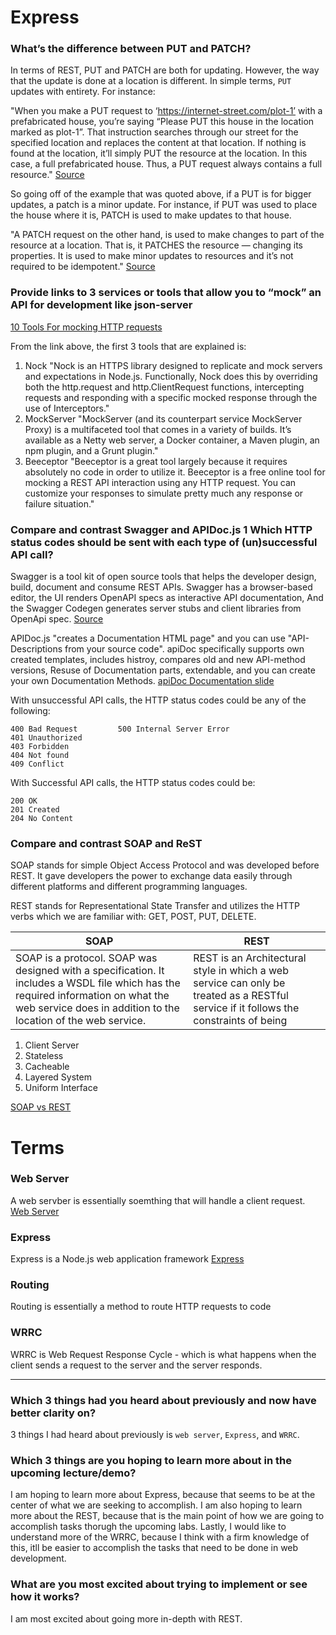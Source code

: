 # Express # 

### What’s the difference between PUT and PATCH?

In terms of REST, PUT and PATCH are both for updating. However, the way that the update is done at a location is different. In simple terms, `PUT` updates with entirety. For instance: 

 "When you make a PUT request to ‘https://internet-street.com/plot-1’ with a prefabricated house, you’re saying “Please PUT this house in the location marked as    plot-1”. That instruction searches through our street for the specified location and replaces the content at that location. If nothing is found at the location,    it’ll simply PUT the resource at the location. In this case, a full prefabricated house. Thus, a PUT request always contains a full resource." 
 [Source](https://medium.com/backticks-tildes/restful-api-design-put-vs-patch-4a061aa3ed0b)
 
 So going off of the example that was quoted above, if a PUT is for bigger updates, a patch is a minor update. For instance, if PUT was used to place the house where it is, PATCH is used to make updates to that house. 
 
 "A PATCH request on the other hand, is used to make changes to part of the resource at a location. That is, it PATCHES the resource — changing its properties. It is used to make minor updates to resources and it’s not required to be idempotent." 
 [Source](https://medium.com/backticks-tildes/restful-api-design-put-vs-patch-4a061aa3ed0b) 

### Provide links to 3 services or tools that allow you to “mock” an API for development like json-server
[10 Tools For mocking HTTP requests](https://nordicapis.com/10-tools-to-mock-http-requests/)

From the link above, the first 3 tools that are explained is: 
  1. Nock
  "Nock is an HTTPS library designed to replicate and mock servers and expectations in Node.js. Functionally, Nock does this by overriding both the http.request and http.ClientRequest functions, intercepting requests and responding with a specific mocked response through the use of Interceptors." 
  2. MockServer
  "MockServer (and its counterpart service MockServer Proxy) is a multifaceted tool that comes in a variety of builds. It’s available as a Netty web server, a Docker container, a Maven plugin, an npm plugin, and a Grunt plugin."
  3. Beeceptor
  "Beeceptor is a great tool largely because it requires absolutely no code in order to utilize it. Beeceptor is a free online tool for mocking a REST API interaction using any HTTP request. You can customize your responses to simulate pretty much any response or failure situation." 

### Compare and contrast Swagger and APIDoc.js 1 Which HTTP status codes should be sent with each type of (un)successful API call?
Swagger is a tool kit of open source tools that helps the developer design, build, document and consume REST APIs. Swagger has a browser-based editor, the UI renders OpenAPI specs as interactive API documentation, And the Swagger Codegen generates server stubs and client libraries from OpenApi spec. 
[Source](https://swagger.io/docs/specification/about/)

APIDoc.js "creates a Documentation HTML page" and you can use "API-Descriptions from your source code". apiDoc specifically supports own created templates, includes histroy, compares old and new API-method versions, Resuse of Documentation parts, extendable, and you can create your own Documentation Methods.
[apiDoc Documentation slide](https://speakerdeck.com/rottmann/api-documentation?slide=3)

With unsuccessful API calls, the HTTP status codes could be any of the following: 

    400 Bad Request         500 Internal Server Error  
    401 Unauthorized 
    403 Forbidden 
    404 Not found 
    409 Conflict 
With Successful API calls, the HTTP status codes could be: 

    200 OK 
    201 Created 
    204 No Content 

### Compare and contrast SOAP and ReST
SOAP stands for simple Object Access Protocol and was developed before REST. It gave developers the power to exchange data easily through different platforms and different programming languages. 

REST stands for Representational State Transfer and utilizes the HTTP verbs which we are familiar with: GET, POST, PUT, DELETE. 

SOAP | REST 
---- | ----
SOAP is a protocol. SOAP was designed with a specification. It includes a WSDL file which has the required information on what the web service does in addition to the location of the web service. | REST is an Architectural style in which a web service can only be treated as a RESTful service if it follows the constraints of being
1. Client Server
2. Stateless
3. Cacheable
4. Layered System
5. Uniform Interface

[SOAP vs REST](https://www.guru99.com/comparison-between-web-services.html)

# Terms

### Web Server
A web servber is essentially soemthing that will handle a client request. 
[Web Server](https://developer.mozilla.org/en-US/docs/Learn/Common_questions/What_is_a_web_server)

### Express
Express is a Node.js web application framework 
[Express](https://expressjs.com/)

### Routing
Routing is essentially a method to route HTTP requests to code 

### WRRC

WRRC is Web Request Response Cycle - which is what happens when the client sends a request to the server and the server responds. 

---

### Which 3 things had you heard about previously and now have better clarity on?

3 things I had heard about previously is `web server`, `Express`, and `WRRC`.  

### Which 3 things are you hoping to learn more about in the upcoming lecture/demo?

I am hoping to learn more about Express, because that seems to be at the center of what we are seeking to accomplish. I am also hoping to learn more about the REST, because that is the main point of how we are going to accomplish tasks thorugh the upcoming labs. Lastly, I would like to understand more of the WRRC, because I think with a firm knowledge of this, itll be easier to accomplish the tasks that need to be done in web development. 

### What are you most excited about trying to implement or see how it works?
I am most excited about going more in-depth with REST. 
